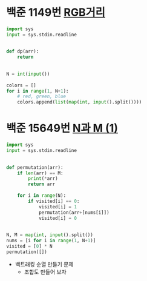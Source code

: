 # 백준 1149번 [RGB거리](https://www.acmicpc.net/problem/1149)
```python
import sys  
input = sys.stdin.readline  
  
  
def dp(arr):  
    return  
  
  
N = int(input())  
  
colors = []  
for i in range(1, N+1):  
    # red, green, blue  
    colors.append(list(map(int, input().split())))
```
# 백준 15649번 [N과 M (1)](https://www.acmicpc.net/problem/15649)
```python
import sys  
input = sys.stdin.readline  
  
  
def permutation(arr):  
    if len(arr) == M:  
        print(*arr)  
        return arr  
  
    for i in range(N):  
        if visited[i] == 0:  
            visited[i] = 1  
            permutation(arr+[nums[i]])  
            visited[i] = 0  
  
  
N, M = map(int, input().split())  
nums = [i for i in range(1, N+1)]  
visited = [0] * N  
permutation([])
```
- 백트래킹 순열 만들기 문제
	- 조합도 만들어 보자